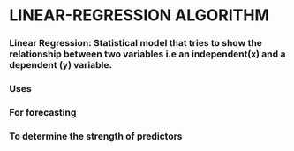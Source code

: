 # LINEAR-REGRESSION ALGORITHM
### Linear Regression: Statistical model that tries to show the relationship between two variables i.e an independent(x) and a dependent (y) variable.
### Uses
### For forecasting
### To determine the strength of predictors
